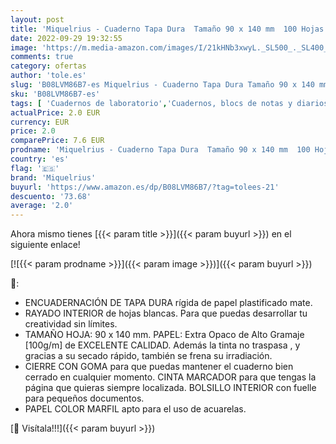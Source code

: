 ```yaml
---
layout: post
title: 'Miquelrius - Cuaderno Tapa Dura  Tamaño 90 x 140 mm  100 Hojas Blancas  Cierre con Goma  color Pastel  Diseño Happen'
date: 2022-09-29 19:32:55
image: 'https://m.media-amazon.com/images/I/21kHNb3xwyL._SL500_._SL400_.jpg'
comments: true
category: ofertas
author: 'tole.es'
slug: 'B08LVM86B7-es Miquelrius - Cuaderno Tapa Dura Tamaño 90 x 140 mm 100...'
sku: 'B08LVM86B7-es'
tags: [ 'Cuadernos de laboratorio','Cuadernos, blocs de notas y diarios','Oficina y papelería','Productos de papel para oficina','miquelrius','🇪🇸', ]
actualPrice: 2.0 EUR
currency: EUR
price: 2.0
comparePrice: 7.6 EUR
prodname: 'Miquelrius - Cuaderno Tapa Dura  Tamaño 90 x 140 mm  100 Hojas Blancas  Cierre con Goma  color Pastel  Diseño Happen'
country: 'es'
flag: '🇪🇸'
brand: 'Miquelrius'
buyurl: 'https://www.amazon.es/dp/B08LVM86B7/?tag=tolees-21'
descuento: '73.68'
average: '2.0'
---
```


Ahora mismo tienes [{{< param title >}}]({{< param buyurl >}}) en el siguiente enlace!

[![{{< param prodname >}}]({{< param image >}})]({{< param buyurl >}})

🔎:

- ENCUADERNACIÓN DE TAPA DURA rígida de papel plastificado mate.
- RAYADO INTERIOR de hojas blancas. Para que puedas desarrollar tu creatividad sin límites.
- TAMAÑO HOJA: 90 x 140 mm. PAPEL: Extra Opaco de Alto Gramaje [100g/m] de EXCELENTE CALIDAD. Además la tinta no traspasa , y gracias a su secado rápido, también se frena su irradiación.
- CIERRE CON GOMA para que puedas mantener el cuaderno bien cerrado en cualquier momento. CINTA MARCADOR para que tengas la página que quieras siempre localizada. BOLSILLO INTERIOR con fuelle para pequeños documentos.
- PAPEL COLOR MARFIL apto para el uso de acuarelas.

[🛒 Visítala!!!]({{< param buyurl >}})
